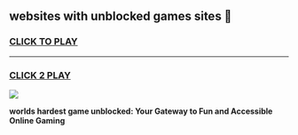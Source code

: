 
## websites with unblocked games sites 👋
<h3>
<a href="https://premium.freeplayer.one?title=websites_with_unblocked_games_sites&ref=13F">CLICK TO PLAY</a></h3>
<hr>

<h3>
<a href="https://premium.freeplayer.one?title=websites_with_unblocked_games_sites&ref=13F">CLICK 2 PLAY</a>
  
</h3>

<a href="https://premium.freeplayer.one?title=websites_with_unblocked_games_sites&ref=12F/"><img src="https://clearcache.store/games.png"></a>


**worlds hardest game unblocked: Your Gateway to Fun and Accessible Online Gaming**
